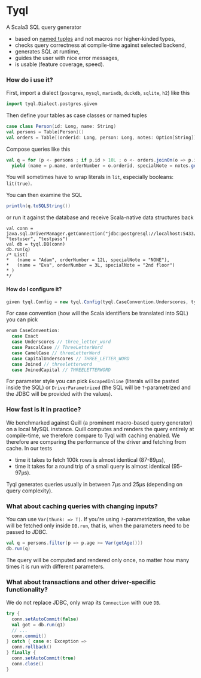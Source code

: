 # Tyql

A Scala3 SQL query generator
- based on [named tuples](https://scala-lang.org/api/3.x/docs/docs/reference/experimental/named-tuples.html) and not macros nor higher-kinded types,
- checks query correctness at compile-time against selected backend,
- generates SQL at runtime,
- guides the user with nice error messages,
- is usable (feature coverage, speed).


### How do i use it?
First, import a dialect (`postgres`, `mysql`, `mariadb`, `duckdb`, `sqlite`, `h2`) like this
```scala
import tyql.Dialect.postgres.given
```
Then define your tables as case classes or named tuples
```scala
case class Person(id: Long, name: String)
val persons = Table[Person]()
val orders = Table[(orderid: Long, person: Long, notes: Option[String])]("order")
```
Compose queries like this
```scala
val q = for (p <- persons ; if p.id > 10L ; o <- orders.joinOn(o => p.id == o.person))
  yield (name = p.name, orderNumber = o.orderid, specialNote = notes.getOrElse("NONE"))
```
You will sometimes have to wrap literals in `lit`, especially booleans: `lit(true)`.

You can then examine the SQL
```scala
println(q.toSQLString())
```
or run it against the database and receive Scala-native data structures back
```
val conn = java.sql.DriverManager.getConnection("jdbc:postgresql://localhost:5433/testdb", "testuser", "testpass")
val db = tyql.DB(conn)
db.run(q)
/* List(
*   (name = "Adam", orderNumber = 12L, specialNote = "NONE"),
*   (name = "Eva", orderNumber = 3L, specialNote = "2nd floor")
* )
*/
```

#### How do I configure it?
```scala
given tyql.Config = new tyql.Config(tyql.CaseConvention.Underscores, tyql.ParameterStyle.EscapedInline) {}
```
For case convention (how will the Scala identifiers be translated into SQL) you can pick
```scala
enum CaseConvention:
  case Exact
  case Underscores // three_letter_word
  case PascalCase // ThreeLetterWord
  case CamelCase // threeLetterWord
  case CapitalUnderscores // THREE_LETTER_WORD
  case Joined // threeletterword
  case JoinedCapital // THREELETTERWORD
```
For parameter style you can pick `EscapedInline` (literals will be pasted inside the SQL) or `DriverParametrized` (the SQL will be `?`-parametrized and the JDBC will be provided with the values).

### How fast is it in practice?
We benchmarked against Quill (a prominent macro-based query generator) on a local MySQL instance.
Quill computes and renders the query entirely at compile-time, we therefore compare to Tyql with caching enabled.
We therefore are comparing the performance of the driver and fetching from cache.
In our tests
* time it takes to fetch 100k rows is almost identical (87-89µs),
* time it takes for a round trip of a small query is almost identical (95-97µs).

Tyql generates queries usually in between 7µs and 25µs (depending on query complexity).

### What about caching queries with changing inputs?
You can use `Var(thunk: => T)`. If you're using `?`-parametrization, the value will be fetched only inside `DB.run`, that is, when the parameters need to be passed to JDBC.
```scala
val q = persons.filter(p => p.age >= Var(getAge()))
db.run(q)
```
The query will be computed and rendered only once, no matter how many times it is run with different parameters.

### What about transactions and other driver-specific functionality?
We do not replace JDBC, only wrap its `Connection` with oue `DB`.
```scala
try {
  conn.setAutoCommit(false)
  val got = db.run(q1)
  // ...
  conn.commit()
} catch { case e: Exception =>
  conn.rollback()
} finally {
  conn.setAutoCommit(true)
  conn.close()
}
```
